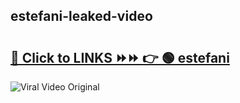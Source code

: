 
 ## estefani-leaked-video 

# <h2><a href="https://clipsfans.com/estefani&ref=git">🔗 Click to LINKS ⏩⏩ 👉 🟢 estefani </a></h2>

<a href="https://clipsfans.com/estefani&ref=git" rel="nofollow" data-target="animated-image.originalLink"><img src="https://i.ibb.co.com/xMMVF88/686577567.gif" alt="Viral Video Original" style="max-width: 100%; display: inline-block;" data-target="animated-image.originalImage"></a>
